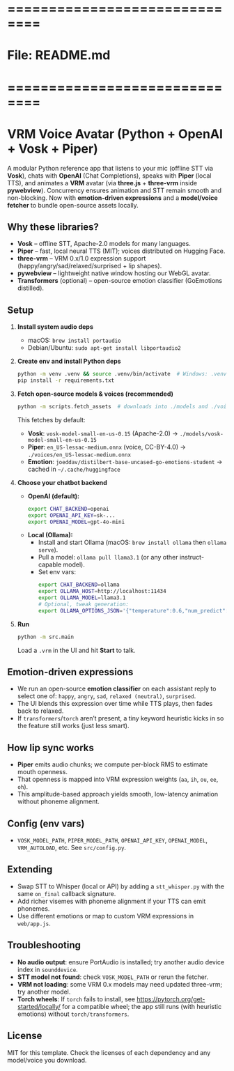 # ==============================
# File: README.md
# ==============================
# VRM Voice Avatar (Python + OpenAI + Vosk + Piper)

A modular Python reference app that listens to your mic (offline STT via **Vosk**), chats with **OpenAI** (Chat Completions), speaks with **Piper** (local TTS), and animates a **VRM** avatar (via **three.js** + **three-vrm** inside **pywebview**). Concurrency ensures animation and STT remain smooth and non-blocking. Now with **emotion-driven expressions** and a **model/voice fetcher** to bundle open-source assets locally.

## Why these libraries?
- **Vosk** – offline STT, Apache-2.0 models for many languages.
- **Piper** – fast, local neural TTS (MIT); voices distributed on Hugging Face.
- **three-vrm** – VRM 0.x/1.0 expression support (happy/angry/sad/relaxed/surprised + lip shapes).
- **pywebview** – lightweight native window hosting our WebGL avatar.
- **Transformers** (optional) – open-source emotion classifier (GoEmotions distilled).

## Setup
1. **Install system audio deps**
   - macOS: `brew install portaudio`
   - Debian/Ubuntu: `sudo apt-get install libportaudio2`
2. **Create env and install Python deps**
   ```bash
   python -m venv .venv && source .venv/bin/activate  # Windows: .venv\Scripts\activate
   pip install -r requirements.txt
   ```
3. **Fetch open-source models & voices (recommended)**
   ```bash
   python -m scripts.fetch_assets  # downloads into ./models and ./voices
   ```
   This fetches by default:
   - **Vosk**: `vosk-model-small-en-us-0.15` (Apache-2.0) → `./models/vosk-model-small-en-us-0.15`
   - **Piper**: `en_US-lessac-medium.onnx` (voice, CC-BY-4.0) → `./voices/en_US-lessac-medium.onnx`
   - **Emotion**: `joeddav/distilbert-base-uncased-go-emotions-student` → cached in `~/.cache/huggingface`

4. **Choose your chatbot backend**
   - **OpenAI (default):**
     ```bash
     export CHAT_BACKEND=openai
     export OPENAI_API_KEY=sk-...
     export OPENAI_MODEL=gpt-4o-mini
     ```
   - **Local (Ollama):**
     - Install and start Ollama (macOS: `brew install ollama` then `ollama serve`).
     - Pull a model: `ollama pull llama3.1` (or any other instruct-capable model).
     - Set env vars:
       ```bash
       export CHAT_BACKEND=ollama
       export OLLAMA_HOST=http://localhost:11434
       export OLLAMA_MODEL=llama3.1
       # Optional, tweak generation:
       export OLLAMA_OPTIONS_JSON='{"temperature":0.6,"num_predict":512,"num_ctx":4096}'
       ```

5. **Run**
   ```bash
   python -m src.main
   ```
   Load a `.vrm` in the UI and hit **Start** to talk.

## Emotion-driven expressions
- We run an open-source **emotion classifier** on each assistant reply to select one of: `happy`, `angry`, `sad`, `relaxed (neutral)`, `surprised`.
- The UI blends this expression over time while TTS plays, then fades back to relaxed.
- If `transformers`/`torch` aren’t present, a tiny keyword heuristic kicks in so the feature still works (just less smart).

## How lip sync works
- **Piper** emits audio chunks; we compute per-block RMS to estimate mouth openness.
- That openness is mapped into VRM expression weights (`aa`, `ih`, `ou`, `ee`, `oh`).
- This amplitude-based approach yields smooth, low-latency animation without phoneme alignment.

## Config (env vars)
- `VOSK_MODEL_PATH`, `PIPER_MODEL_PATH`, `OPENAI_API_KEY`, `OPENAI_MODEL`, `VRM_AUTOLOAD`, etc. See `src/config.py`.

## Extending
- Swap STT to Whisper (local or API) by adding a `stt_whisper.py` with the same `on_final` callback signature.
- Add richer visemes with phoneme alignment if your TTS can emit phonemes.
- Use different emotions or map to custom VRM expressions in `web/app.js`.

## Troubleshooting
- **No audio output**: ensure PortAudio is installed; try another audio device index in `sounddevice`.
- **STT model not found**: check `VOSK_MODEL_PATH` or rerun the fetcher.
- **VRM not loading**: some VRM 0.x models may need updated three-vrm; try another model.
- **Torch wheels**: If `torch` fails to install, see https://pytorch.org/get-started/locally/ for a compatible wheel; the app still runs (with heuristic emotions) without `torch/transformers`.

## License
MIT for this template. Check the licenses of each dependency and any model/voice you download.